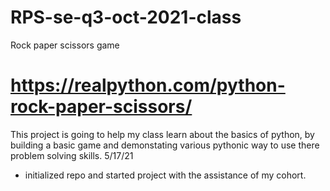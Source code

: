 # RPS-se-q3-oct-2021-class

Rock paper scissors game

# https://realpython.com/python-rock-paper-scissors/

This project is going to help my class learn about the basics of python, by building a basic game and demonstating various pythonic way to use there problem solving skills.
5/17/21

- initialized repo and started project with the assistance of my cohort.

